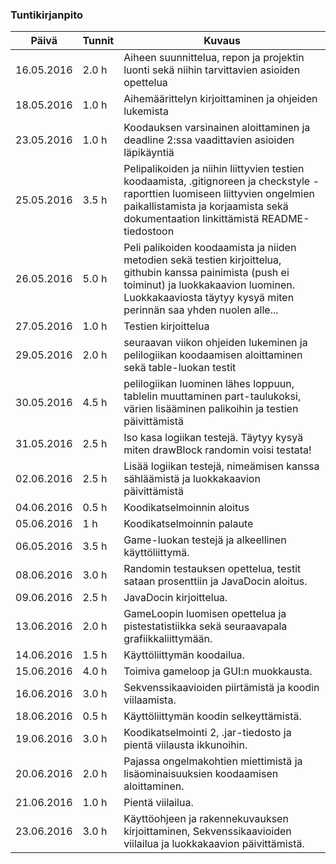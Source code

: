 ### Tuntikirjanpito
Päivä | Tunnit | Kuvaus
--------------- | ----- | ------
16.05.2016 | 2.0 h | Aiheen suunnittelua, repon ja projektin luonti sekä niihin tarvittavien asioiden opettelua
18.05.2016 | 1.0 h | Aihemäärittelyn kirjoittaminen ja ohjeiden lukemista
23.05.2016 | 1.0 h | Koodauksen varsinainen aloittaminen ja deadline 2:ssa vaadittavien asioiden läpikäyntiä
25.05.2016 | 3.5 h | Pelipalikoiden ja niihin liittyvien testien koodaamista,  .gitignoreen ja checkstyle -raporttien luomiseen liittyvien ongelmien paikallistamista ja korjaamista sekä dokumentaation linkittämistä README-tiedostoon
26.05.2016 | 5.0 h | Peli palikoiden koodaamista ja niiden metodien sekä testien kirjoittelua, githubin kanssa painimista (push ei toiminut) ja luokkakaavion luominen. Luokkakaaviosta täytyy kysyä miten perinnän saa yhden nuolen alle...
27.05.2016 | 1.0 h | Testien kirjoittelua
29.05.2016 | 2.0 h | seuraavan viikon ohjeiden lukeminen ja pelilogiikan koodaamisen aloittaminen sekä table-luokan testit
30.05.2016 | 4.5 h | pelilogiikan luominen lähes loppuun, tablelin muuttaminen part-taulukoksi, värien lisääminen palikoihin ja testien päivittämistä
31.05.2016 | 2.5 h | Iso kasa logiikan testejä. Täytyy kysyä miten drawBlock randomin voisi testata!
02.06.2016 | 2.5 h | Lisää logiikan testejä, nimeämisen kanssa sähläämistä ja luokkakaavion päivittämistä
04.06.2016 | 0.5 h | Koodikatselmoinnin aloitus
05.06.2016 | 1 h | Koodikatselmoinnin palaute
06.05.2016 | 3.5 h | Game-luokan testejä ja alkeellinen käyttöliittymä. 
08.06.2016 | 3.0 h | Randomin testauksen opettelua, testit sataan prosenttiin ja JavaDocin aloitus.
09.06.2016 | 2.5 h | JavaDocin kirjoittelua.
13.06.2016 | 2.0 h | GameLoopin luomisen opettelua ja pistestatistiikka sekä seuraavapala grafiikkaliittymään.
14.06.2016 | 1.5 h | Käyttöliittymän koodailua.
15.06.2016 | 4.0 h | Toimiva gameloop ja GUI:n muokkausta.
16.06.2016 | 3.0 h | Sekvenssikaavioiden piirtämistä ja koodin viilaamista.
18.06.2016 | 0.5 h | Käyttöliittymän koodin selkeyttämistä.
19.06.2016 | 3.0 h | Koodikatselmointi 2, .jar-tiedosto ja pientä viilausta ikkunoihin.
20.06.2016 | 2.0 h | Pajassa ongelmakohtien miettimistä ja lisäominaisuuksien koodaamisen aloittaminen.
21.06.2016 | 1.0 h | Pientä viilailua.
23.06.2016 | 3.0 h | Käyttöohjeen ja rakennekuvauksen kirjoittaminen, Sekvenssikaavioiden viilailua ja luokkakaavion päivittämistä.
